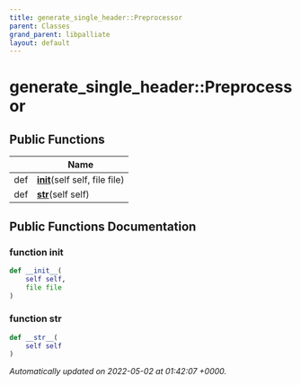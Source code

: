```yaml
---
title: generate_single_header::Preprocessor
parent: Classes
grand_parent: libpalliate
layout: default
---
```


# generate_single_header::Preprocessor





## Public Functions

|                | Name           |
| -------------- | -------------- |
| def | **[__init__](/libpalliate/generated/Classes/classgenerate__single__header_1_1Preprocessor#function---init--)**(self self, file file) |
| def | **[__str__](/libpalliate/generated/Classes/classgenerate__single__header_1_1Preprocessor#function---str--)**(self self) |

## Public Functions Documentation

### function __init__

```python
def __init__(
    self self,
    file file
)
```


### function __str__

```python
def __str__(
    self self
)
```



_Automatically updated on 2022-05-02 at 01:42:07 +0000._